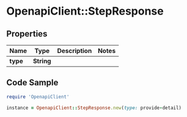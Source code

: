 # OpenapiClient::StepResponse

## Properties

Name | Type | Description | Notes
------------ | ------------- | ------------- | -------------
**type** | **String** |  | 

## Code Sample

```ruby
require 'OpenapiClient'

instance = OpenapiClient::StepResponse.new(type: provide-detail)
```


